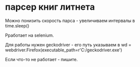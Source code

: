 # парсер книг литнета

Можно понизить скорость парса - увеличиваем интервалы в time.sleep()

Рработает на selenium. 

Для работы нужен geckodriver - его путь указываем в wd = webdriver.Firefox(executable_path=r'C:/geckodriver.exe')

Если что-то не работает - пишите.
